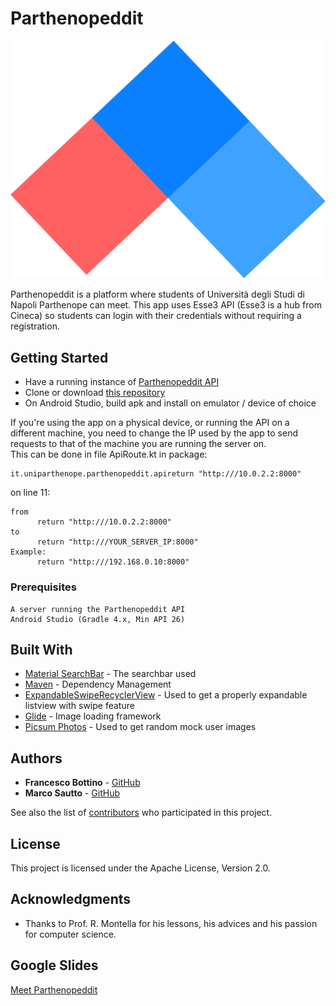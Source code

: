 # Parthenopeddit

![alt text](https://github.com/GruppoProgettoTMM201920-Parthenopeddit/AndroidAPP/blob/master/app/src/main/res/drawable/parthenopeddit_logo_transparent.png?raw=true)

Parthenopeddit is a platform where students of Università degli Studi di Napoli Parthenope can meet.
This app uses Esse3 API (Esse3 is a hub from Cineca) so students can login with their credentials 
without requiring a registration.

## Getting Started

* Have a running instance of [Parthenopeddit API](https://github.com/GruppoProgettoTMM201920-Parthenopeddit/RESTPlusAPI)
* Clone or download [this repository](https://github.com/GruppoProgettoTMM201920-Parthenopeddit/AndroidAPP.git)
* On Android Studio, build apk and install on emulator / device of choice

If you're using the app on a physical device, or running the API on a different machine, you need to change the IP used by the app to send requests to that of the machine you are running the server on.  
This can be done in file ApiRoute.kt in package:
```
it.uniparthenope.parthenopeddit.apireturn "http:///10.0.2.2:8000"
```
on line 11: 
```
from 
      return "http:///10.0.2.2:8000"
to
      return "http:///YOUR_SERVER_IP:8000"
Example:
      return "http:///192.168.0.10:8000"
```

### Prerequisites
```
A server running the Parthenopeddit API
Android Studio (Gradle 4.x, Min API 26)
```
## Built With

* [Material SearchBar](https://github.com/mancj/MaterialSearchBar) - The searchbar used
* [Maven](https://maven.apache.org/) - Dependency Management
* [ExpandableSwipeRecyclerView](https://github.com/hyunstyle/ExpandableSwipeRecyclerView) - Used to get a properly expandable listview with swipe feature
* [Glide](https://github.com/bumptech/glide/) - Image loading framework
* [Picsum Photos](https://github.com/DMarby/picsum-photos/) - Used to get random mock user images

## Authors

* **Francesco Bottino**  - [GitHub](https://github.com/FrancescoBottino)
* **Marco Sautto**  - [GitHub](https://github.com/MarcoSautto)

See also the list of [contributors](https://github.com/orgs/GruppoProgettoTMM201920-Parthenopeddit/people) who participated in this project.

## License

This project is licensed under the Apache License, Version 2.0.

## Acknowledgments

* Thanks to Prof. R. Montella for his lessons, his advices and his passion for computer science.

## Google Slides

[Meet Parthenopeddit](https://docs.google.com/presentation/d/1dtrFvwjBepCGeagHdioocrLYIhkDcRJfmuVpJrPYFAU/edit#slide=id.p)
